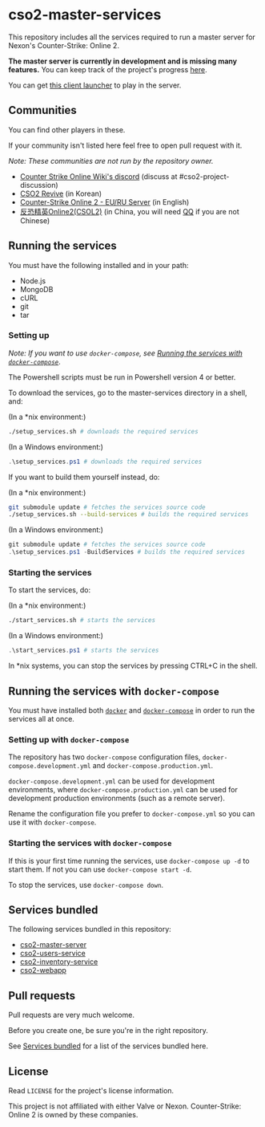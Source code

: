 # cso2-master-services

This repository includes all the services required to run a master server for Nexon's Counter-Strike: Online 2.

**The master server is currently in development and is missing many features.**
You can keep track of the project's progress [here](https://github.com/Ochii/cso2-master-services/projects/1).

You can get [this client launcher](https://github.com/Ochii/cso2-launcher/) to play in the server.

## Communities

You can find other players in these.

If your community isn't listed here feel free to open pull request with it.

*Note: These communities are not run by the repository owner.*

- [Counter Strike Online Wiki's discord](https://discord.gg/GKPgrBG) (discuss at #cso2-project-discussion)
- [CSO2 Revive](https://discord.gg/3tydYTC) (in Korean)
- [Counter-Strike Online 2 - EU/RU Server](https://discord.gg/yue5Zaf) (in English)
- [反恐精英Online2(CSOL2)](https://jq.qq.com/?k=5PMEa6y) (in China, you will need [QQ](https://www.imqq.com/English1033.html) if you are not Chinese)

## Running the services

You must have the following installed and in your path:
- Node.js
- MongoDB
- cURL
- git
- tar

### Setting up

*Note: If you want to use `docker-compose`, see [Running the services with `docker-compose`](#Running-the-services-with-docker-compose)*.

The Powershell scripts must be run in Powershell version 4 or better.

To download the services, go to the master-services directory in a shell, and:

(In a *nix environment:)

```sh
./setup_services.sh # downloads the required services
```

(In a Windows environment:)

```powershell
.\setup_services.ps1 # downloads the required services
```

If you want to build them yourself instead, do:

(In a *nix environment:)

```sh
git submodule update # fetches the services source code
./setup_services.sh --build-services # builds the required services
```

(In a Windows environment:)

```powershell
git submodule update # fetches the services source code
.\setup_services.ps1 -BuildServices # builds the required services
```

### Starting the services

To start the services, do:

(In a *nix environment:)

```sh
./start_services.sh # starts the services
```

(In a Windows environment:)
```powershell
.\start_services.ps1 # starts the services
```

In *nix systems, you can stop the services by pressing CTRL+C in the shell.

## Running the services with ```docker-compose```

You must have installed both [```docker```](https://docs.docker.com/) and [```docker-compose```](https://docs.docker.com/compose/) in order to run the services all at once.

### Setting up with ```docker-compose```

The repository has two ```docker-compose``` configuration files, `docker-compose.development.yml` and `docker-compose.production.yml`.

`docker-compose.development.yml` can be used for development environments, where `docker-compose.production.yml` can be used for development production environments (such as a remote server).

Rename the configuration file you prefer to `docker-compose.yml` so you can use it with ```docker-compose```.

### Starting the services with ```docker-compose```

If this is your first time running the services, use ```docker-compose up -d``` to start them. If not you can use ```docker-compose start -d```.

To stop the services, use ```docker-compose down```.

## Services bundled

The following services bundled in this repository:

- [cso2-master-server](https://github.com/Ochii/cso2-master-server)
- [cso2-users-service](https://github.com/Ochii/cso2-users-service)
- [cso2-inventory-service](https://github.com/Ochii/cso2-inventory-service)
- [cso2-webapp](https://github.com/Ochii/cso2-webapp)

## Pull requests

Pull requests are very much welcome.

Before you create one, be sure you're in the right repository.

See [Services bundled](##Services-bundled) for a list of the services bundled here.

## License

Read `LICENSE` for the project's license information.

This project is not affiliated with either Valve or Nexon. Counter-Strike: Online 2 is owned by these companies.
